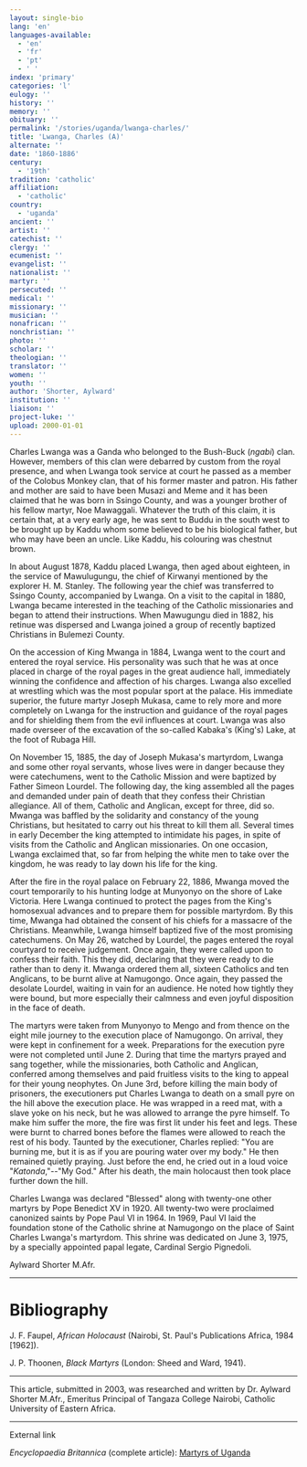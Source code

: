 ```yaml
---
layout: single-bio
lang: 'en'
languages-available:
  - 'en'
  - 'fr'
  - 'pt'
  - ' '
index: 'primary'
categories: 'l'
eulogy: ''
history: ''
memory: ''
obituary: ''
permalink: '/stories/uganda/lwanga-charles/'
title: 'Lwanga, Charles (A)'
alternate: ''
date: '1860-1886'
century:
  - '19th'
tradition: 'catholic'
affiliation:
  - 'catholic'
country:
  - 'uganda'
ancient: ''
artist: ''
catechist: ''
clergy: ''
ecumenist: ''
evangelist: ''
nationalist: ''
martyr: ''
persecuted: ''
medical: ''
missionary: ''
musician: ''
nonafrican: ''
nonchristian: ''
photo: ''
scholar: ''
theologian: ''
translator: ''
women: ''
youth: ''
author: 'Shorter, Aylward'
institution: ''
liaison: ''
project-luke: ''
upload: 2000-01-01
---
```



Charles Lwanga was a Ganda who belonged to the Bush-Buck (*ngabi*) clan. However, members of this clan were debarred by custom from the royal presence, and when Lwanga took service at court he passed as a member of the Colobus Monkey clan, that of his former master and patron. His father and mother are said to have been  Musazi and Meme and it has been claimed that he was born in Ssingo County, and was a younger brother of his fellow martyr, Noe Mawaggali. Whatever the truth of this claim, it is certain that, at a very early age, he was sent to Buddu in the south west to be brought up by Kaddu whom some believed to be his biological father, but who may have been an uncle. Like Kaddu, his colouring was chestnut brown.

In about August 1878, Kaddu placed Lwanga, then aged about eighteen, in the service of  Mawulugungu, the chief of Kirwanyi mentioned by the explorer H. M. Stanley. The following year the chief was transferred to Ssingo County, accompanied by Lwanga. On a visit to the capital in 1880, Lwanga became interested in the teaching of the Catholic missionaries and began to attend their instructions. When Mawugungu died in 1882, his retinue was dispersed and Lwanga joined a group of recently baptized Christians in Bulemezi County.

On the accession of King Mwanga in 1884, Lwanga went to the court and entered the royal service. His personality was such that he was at once placed in charge of the royal pages in the great audience hall, immediately winning the confidence and affection of his charges. Lwanga also excelled at wrestling which was the most popular sport at the palace. His immediate superior, the future martyr Joseph Mukasa, came to rely more and more completely on Lwanga for the instruction and guidance of the royal pages and for shielding them from the evil influences at court. Lwanga was also made overseer of the excavation of the so-called Kabaka's (King's) Lake, at the foot of Rubaga Hill.

On November 15, 1885, the day of Joseph Mukasa's martyrdom, Lwanga and some other royal servants, whose lives were in danger because they were catechumens, went to the Catholic Mission and were baptized by Father Simeon Lourdel. The following day, the king assembled all the pages and demanded under pain of death that they confess their Christian allegiance. All of them, Catholic and Anglican, except for three, did so. Mwanga was baffled by the solidarity and constancy of the young Christians, but hesitated to carry out his threat to kill them all. Several times in early December the king attempted to intimidate his pages, in spite of visits from the Catholic and Anglican missionaries. On one occasion, Lwanga exclaimed that, so far from helping the white men to take over the kingdom, he was ready to lay down his life for the king.

After the fire in the royal palace on February 22, 1886, Mwanga moved the court temporarily to his hunting lodge at Munyonyo on the shore of Lake Victoria. Here Lwanga continued to protect the pages from the King's homosexual advances and to prepare them for possible martyrdom. By this time, Mwanga had obtained the consent of his chiefs for a massacre of the Christians. Meanwhile, Lwanga himself baptized five of the most promising catechumens. On May 26, watched by Lourdel, the pages entered the royal courtyard to receive judgement. Once again, they were called upon to confess their faith. This they did, declaring that they were ready to die rather than to deny it. Mwanga ordered them all, sixteen Catholics and ten Anglicans, to be burnt alive at Namugongo. Once again, they passed the desolate Lourdel, waiting in vain for an audience. He noted how tightly they were bound, but more especially their calmness and even joyful disposition in the face of death.

The martyrs were taken from Munyonyo to Mengo and from thence on the eight mile journey to the execution place of  Namugongo. On arrival, they were kept in confinement  for a week. Preparations for the execution pyre were not completed until June 2. During that time the martyrs prayed and sang together, while the missionaries, both Catholic and Anglican, conferred among themselves and paid fruitless visits to the king to appeal for their young neophytes. On June 3rd, before killing the main body of prisoners, the executioners put Charles Lwanga to death on a small pyre on the hill above the execution place. He was wrapped in a reed mat, with a slave yoke on his neck, but he was allowed to arrange the pyre himself. To make him suffer the more, the fire was first lit under his feet and legs. These were burnt to charred bones before the flames were allowed to reach the rest of his body. Taunted by the executioner, Charles replied: "You are burning me, but it is as if you are pouring water over my body." He then remained quietly praying. Just before the end, he cried out in a loud voice "*Katonda*,"--"My God." After his death, the main holocaust then took place further down the hill.

Charles Lwanga was declared "Blessed" along with twenty-one other martyrs by Pope Benedict XV in 1920. All twenty-two were proclaimed canonized saints by Pope Paul VI in 1964. In 1969, Paul VI laid the foundation stone of the Catholic shrine at Namugongo on the place of  Saint Charles Lwanga's martyrdom. This shrine was dedicated on June 3, 1975, by a specially appointed  papal legate, Cardinal Sergio Pignedoli.

Aylward Shorter M.Afr.

---

# Bibliography

J. F. Faupel, *African Holocaust* (Nairobi, St. Paul's Publications Africa, 1984 [1962]).

J. P. Thoonen, *Black Martyrs* (London: Sheed and Ward, 1941).

---

This article, submitted in 2003, was researched and written by Dr. Aylward Shorter M.Afr., Emeritus Principal of Tangaza College Nairobi, Catholic University of Eastern Africa.

---

External link

*Encyclopaedia Britannica*  (complete article): [ Martyrs of Uganda](http://www.britannica.com/eb/article-9074103/Martyrs-of-Uganda)